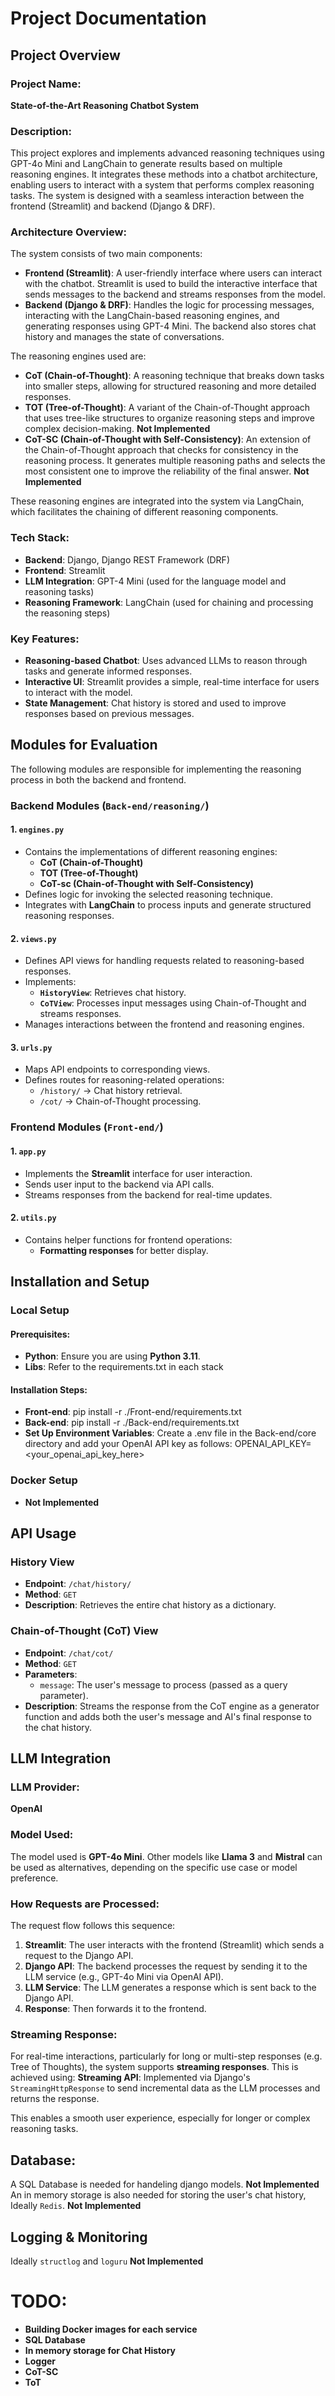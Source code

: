 # Project Documentation

## Project Overview

### Project Name:
**State-of-the-Art Reasoning Chatbot System**

### Description:
This project explores and implements advanced reasoning techniques using GPT-4o Mini and LangChain to generate results based on multiple reasoning engines. It integrates these methods into a chatbot architecture, enabling users to interact with a system that performs complex reasoning tasks. The system is designed with a seamless interaction between the frontend (Streamlit) and backend (Django & DRF).

### Architecture Overview:
The system consists of two main components:
- **Frontend (Streamlit)**: A user-friendly interface where users can interact with the chatbot. Streamlit is used to build the interactive interface that sends messages to the backend and streams responses from the model.
- **Backend (Django & DRF)**: Handles the logic for processing messages, interacting with the LangChain-based reasoning engines, and generating responses using GPT-4 Mini. The backend also stores chat history and manages the state of conversations.

The reasoning engines used are:
- **CoT (Chain-of-Thought)**: A reasoning technique that breaks down tasks into smaller steps, allowing for structured reasoning and more detailed responses.
- **TOT (Tree-of-Thought)**: A variant of the Chain-of-Thought approach that uses tree-like structures to organize reasoning steps and improve complex decision-making. **Not Implemented**
- **CoT-SC (Chain-of-Thought with Self-Consistency)**: An extension of the Chain-of-Thought approach that checks for consistency in the reasoning process. It generates multiple reasoning paths and selects the most consistent one to improve the reliability of the final answer. **Not Implemented**

These reasoning engines are integrated into the system via LangChain, which facilitates the chaining of different reasoning components.

### Tech Stack:
- **Backend**: Django, Django REST Framework (DRF)
- **Frontend**: Streamlit
- **LLM Integration**: GPT-4 Mini (used for the language model and reasoning tasks)
- **Reasoning Framework**: LangChain (used for chaining and processing the reasoning steps)
  
### Key Features:
- **Reasoning-based Chatbot**: Uses advanced LLMs to reason through tasks and generate informed responses.
- **Interactive UI**: Streamlit provides a simple, real-time interface for users to interact with the model.
- **State Management**: Chat history is stored and used to improve responses based on previous messages.

## Modules for Evaluation

The following modules are responsible for implementing the reasoning process in both the backend and frontend.

### Backend Modules (`Back-end/reasoning/`)

#### 1. `engines.py`
- Contains the implementations of different reasoning engines:
  - **CoT (Chain-of-Thought)**
  - **TOT (Tree-of-Thought)**
  - **CoT-sc (Chain-of-Thought with Self-Consistency)**
- Defines logic for invoking the selected reasoning technique.
- Integrates with **LangChain** to process inputs and generate structured reasoning responses.

#### 2. `views.py`
- Defines API views for handling requests related to reasoning-based responses.
- Implements:
  - **`HistoryView`**: Retrieves chat history.
  - **`CoTView`**: Processes input messages using Chain-of-Thought and streams responses.
- Manages interactions between the frontend and reasoning engines.

#### 3. `urls.py`
- Maps API endpoints to corresponding views.
- Defines routes for reasoning-related operations:
  - `/history/` → Chat history retrieval.
  - `/cot/` → Chain-of-Thought processing.


### Frontend Modules (`Front-end/`)

#### 1. `app.py`
- Implements the **Streamlit** interface for user interaction.
- Sends user input to the backend via API calls.
- Streams responses from the backend for real-time updates.

#### 2. `utils.py`
- Contains helper functions for frontend operations:
  - **Formatting responses** for better display.


## Installation and Setup

### Local Setup

#### Prerequisites:
- **Python**: Ensure you are using **Python 3.11**.
- **Libs**: Refer to the requirements.txt in each stack

#### Installation Steps:
- **Front-end**: pip install -r ./Front-end/requirements.txt
- **Back-end**: pip install -r ./Back-end/requirements.txt
- **Set Up Environment Variables**: Create a .env file in the Back-end/core directory and add your OpenAI API key as follows:
    OPENAI_API_KEY=<your_openai_api_key_here>

### Docker Setup
- **Not Implemented**

## API Usage

### History View
- **Endpoint**: `/chat/history/`
- **Method**: `GET`
- **Description**: Retrieves the entire chat history as a dictionary.

### Chain-of-Thought (CoT) View
- **Endpoint**: `/chat/cot/`
- **Method**: `GET`
- **Parameters**:
  - `message`: The user's message to process (passed as a query parameter).
- **Description**: Streams the response from the CoT engine as a generator function and adds both the user's message and AI's final response to the chat history.

## LLM Integration

### LLM Provider: 
**OpenAI**

### Model Used:
The model used is **GPT-4o Mini**. Other models like **Llama 3** and **Mistral** can be used as alternatives, depending on the specific use case or model preference.

### How Requests are Processed:
The request flow follows this sequence:
1. **Streamlit**: The user interacts with the frontend (Streamlit) which sends a request to the Django API.
2. **Django API**: The backend processes the request by sending it to the LLM service (e.g., GPT-4o Mini via OpenAI API).
3. **LLM Service**: The LLM generates a response which is sent back to the Django API.
4. **Response**: Then forwards it to the frontend.

### Streaming Response:
For real-time interactions, particularly for long or multi-step responses (e.g. Tree of Thoughts), the system supports **streaming responses**. This is achieved using:
**Streaming API**: Implemented via Django's `StreamingHttpResponse` to send incremental data as the LLM processes and returns the response.

This enables a smooth user experience, especially for longer or complex reasoning tasks.

## Database:
A SQL Database is needed for handeling django models. **Not Implemented**
An in memory storage is also needed for storing the user's chat history, Ideally `Redis`. **Not Implemented**

## Logging & Monitoring
Ideally `structlog` and `loguru` **Not Implemented**

# TODO:
- **Building Docker images for each service**
- **SQL Database**
- **In memory storage for Chat History**
- **Logger**
- **CoT-SC**
- **ToT**